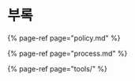 # 부록

{% page-ref page="policy.md" %}

{% page-ref page="process.md" %}

{% page-ref page="tools/" %}



